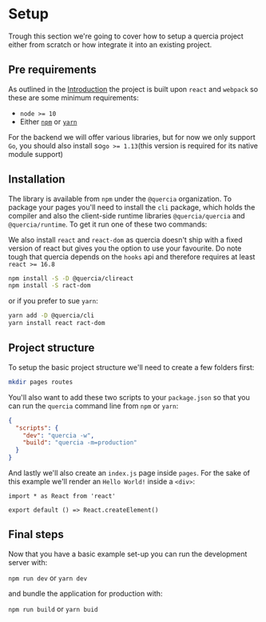 # Setup

Trough this section we're going to cover how to setup a quercia project either
from scratch or how integrate it into an existing project.

## Pre requirements

As outlined in the [Introduction](/) the project is built upon `react` and
`webpack` so these are some minimum requirements:

- `node >= 10`
- Either [`npm`](https://www.npmjs.com/) or [`yarn`](https://yarnpkg.com/)

For the backend we will offer various libraries, but for now we only support
`Go`, you should also install so`go >= 1.13`(this version is required for its
native module support)

## Installation

The library is available from `npm` under the `@quercia` organization. To
package your pages you'll need to install the `cli` package, which holds the
compiler and also the client-side runtime libraries `@quercia/quercia` and
`@quercia/runtime`. To get it run one of these two commands:

We also install `react` and `react-dom` as quercia doesn't ship with a fixed
version of react but gives you the option to use your favourite. Do note tough
that quercia depends on the `hooks` api and therefore requires at least
`react >= 16.8`

```sh
npm install -S -D @quercia/clireact
npm install -S ract-dom
```

or if you prefer to sue `yarn`:

```sh
yarn add -D @quercia/cli
yarn install react ract-dom
```

## Project structure

To setup the basic project structure we'll need to create a few folders first:

```sh
mkdir pages routes
```

You'll also want to add these two scripts to your `package.json` so that you can
run the `quercia` command line from `npm` or `yarn`:

```json
{
  "scripts": {
    "dev": "quercia -w",
    "build": "quercia -m=production"
  }
}
```

And lastly we'll also create an `index.js` page inside `pages`. For the sake of
this example we'll render an `Hello World!` inside a `<div>`:

```tsx
import * as React from 'react'

export default () => React.createElement()
```

## Final steps

Now that you have a basic example set-up you can run the development server
with:

`npm run dev` or `yarn dev`

and bundle the application for production with:

`npm run build` or `yarn buid`
